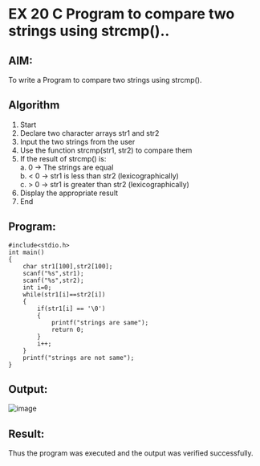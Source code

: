 # EX 20 C Program to compare two strings using strcmp()..
## AIM:
To write a Program to compare two strings using strcmp().
## Algorithm
1. Start
2. Declare two character arrays str1 and str2
3. Input the two strings from the user
4. Use the function strcmp(str1, str2) to compare them
5. If the result of strcmp() is:  
   a. 0 → The strings are equal  
   b. < 0 → str1 is less than str2 (lexicographically)  
   c. > 0 → str1 is greater than str2 (lexicographically)  
6. Display the appropriate result
7. End   

## Program:
```
#include<stdio.h>
int main()
{
    char str1[100],str2[100];
    scanf("%s",str1);
    scanf("%s",str2);
    int i=0;
    while(str1[i]==str2[i])
    {
        if(str1[i] == '\0')
        {
            printf("strings are same");
            return 0;
        }
        i++;
    }
    printf("strings are not same");
}
```

## Output:
![image](https://github.com/user-attachments/assets/7fa86f29-739b-4218-93d3-99eca9d4744b)


## Result:
Thus the program was executed and the output was verified successfully.
